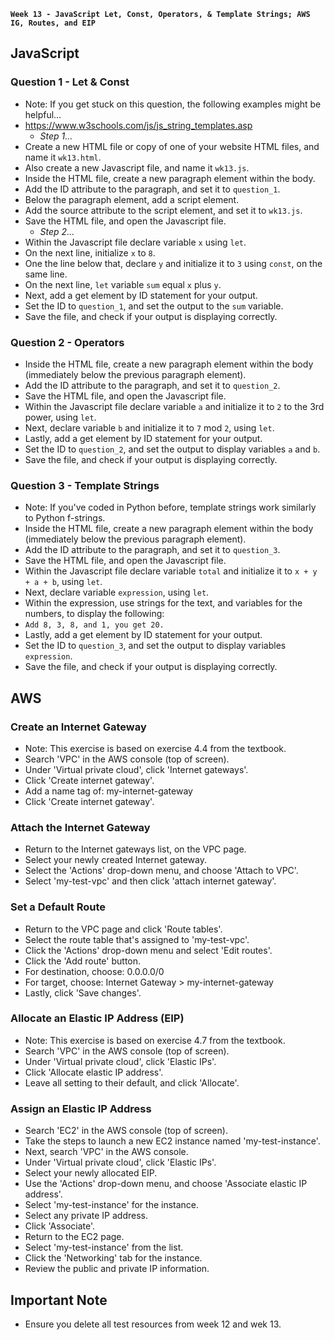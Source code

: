 **`Week 13 - JavaScript Let, Const, Operators, & Template Strings; AWS IG, Routes, and EIP`**

## JavaScript

### Question 1 - Let & Const
- Note: If you get stuck on this question, the following examples might be helpful...
- https://www.w3schools.com/js/js_string_templates.asp
  - *Step 1...*
- Create a new HTML file or copy of one of your website HTML files, and name it `wk13.html`.
- Also create a new Javascript file, and name it `wk13.js`.
- Inside the HTML file, create a new paragraph element within the body.
- Add the ID attribute to the paragraph, and set it to `question_1`.
- Below the paragraph element, add a script element.
- Add the source attribute to the script element, and set it to `wk13.js`.
- Save the HTML file, and open the Javascript file.
  - *Step 2...*
- Within the Javascript file declare variable `x` using `let`.
- On the next line, initialize `x` to `8`.
- One the line below that, declare `y` and initialize it to `3` using `const`, on the same line.
- On the next line, `let` variable `sum` equal `x` plus `y`.
- Next, add a get element by ID statement for your output.
- Set the ID to `question_1`, and set the output to the `sum` variable.
- Save the file, and check if your output is displaying correctly.

### Question 2 - Operators
- Inside the HTML file, create a new paragraph element within the body (immediately below the previous paragraph element).
- Add the ID attribute to the paragraph, and set it to `question_2`.
- Save the HTML file, and open the Javascript file.
- Within the Javascript file declare variable `a` and initialize it to `2` to the 3rd power, using `let`.
- Next, declare variable `b` and initialize it to `7` mod `2`, using `let`.
- Lastly, add a get element by ID statement for your output.
- Set the ID to `question_2`, and set the output to display variables `a` and `b`.
- Save the file, and check if your output is displaying correctly.

### Question 3 - Template Strings
- Note: If you've coded in Python before, template strings work similarly to Python f-strings.
- Inside the HTML file, create a new paragraph element within the body (immediately below the previous paragraph element).
- Add the ID attribute to the paragraph, and set it to `question_3`.
- Save the HTML file, and open the Javascript file.
- Within the Javascript file declare variable `total` and initialize it to `x + y + a + b`, using `let`.
- Next, declare variable `expression`, using `let`.
- Within the expression, use strings for the text, and variables for the numbers, to display the following:
- `Add 8, 3, 8, and 1, you get 20.`
- Lastly, add a get element by ID statement for your output.
- Set the ID to `question_3`, and set the output to display variables `expression`.
- Save the file, and check if your output is displaying correctly.


## AWS

### Create an Internet Gateway
- Note: This exercise is based on exercise 4.4 from the textbook.
- Search 'VPC' in the AWS console (top of screen).
- Under 'Virtual private cloud', click 'Internet gateways'.
- Click 'Create internet gateway'.
- Add a name tag of: my-internet-gateway
- Click 'Create internet gateway'.

### Attach the Internet Gateway
- Return to the Internet gateways list, on the VPC page.
- Select your newly created Internet gateway.
- Select the 'Actions' drop-down menu, and choose 'Attach to VPC'.
- Select 'my-test-vpc' and then click 'attach internet gateway'.

### Set a Default Route
- Return to the VPC page and click 'Route tables'.
- Select the route table that's assigned to 'my-test-vpc'.
- Click the 'Actions' drop-down menu and select 'Edit routes'.
- Click the 'Add route' button.
- For destination, choose: 0.0.0.0/0
- For target, choose: Internet Gateway > my-internet-gateway
- Lastly, click 'Save changes'.

### Allocate an Elastic IP Address (EIP)
- Note: This exercise is based on exercise 4.7 from the textbook.
- Search 'VPC' in the AWS console (top of screen).
- Under 'Virtual private cloud', click 'Elastic IPs'.
- Click 'Allocate elastic IP address'.
- Leave all setting to their default, and click 'Allocate'.

### Assign an Elastic IP Address
- Search 'EC2' in the AWS console (top of screen).
- Take the steps to launch a new EC2 instance named 'my-test-instance'.
- Next, search 'VPC' in the AWS console.
- Under 'Virtual private cloud', click 'Elastic IPs'.
- Select your newly allocated EIP.
- Use the 'Actions' drop-down menu, and choose 'Associate elastic IP address'.
- Select 'my-test-instance' for the instance.
- Select any private IP address.
- Click 'Associate'.
- Return to the EC2 page.
- Select 'my-test-instance' from the list.
- Click the 'Networking' tab for the instance.
- Review the public and private IP information.

## Important Note
- Ensure you delete all test resources from week 12 and wek 13.
